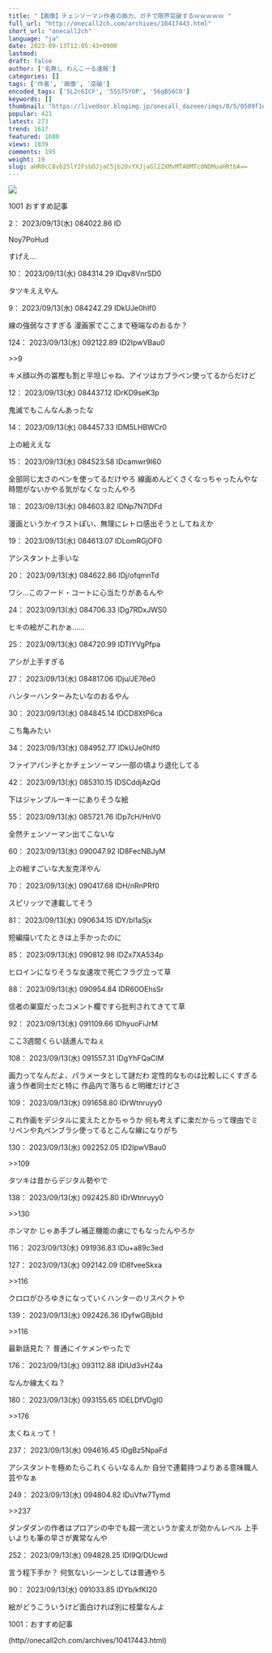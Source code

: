 ```yaml
---
title: "【画像】チェンソーマン作者の画力、ガチで限界突破するｗｗｗｗｗ "
full_url: "http://onecall2ch.com/archives/10417443.html"
short_url: "onecall2ch"
language: "ja"
date: 2023-09-13T12:05:43+0900
lastmod: 
draft: false
author: ['名無し わんこーる速報']
categories: []
tags: ['作者', '画像', '突破']
encoded_tags: ['5L2c6ICF', '55S75YOP', '56qB56C0']
keywords: []
thumbnail: "https://livedoor.blogimg.jp/onecall_dazeee/imgs/0/5/0509f1e7-s.jpg"
popular: 421
latest: 273
trend: 1617
featured: 1680
views: 1839
comments: 195
weight: 19
slug: aHR0cC8vb25lY2FsbDJjaC5jb20vYXJjaGl2ZXMvMTA0MTc0NDMuaHRtbA==
---
```


![](https://livedoor.blogimg.jp/onecall_dazeee/imgs/0/5/0509f1e7-s.jpg)

<div> <p class='name2'> 1001 おすすめ記事</p> <p class='name2'>2： 2023/09/13(水) 084022.86 ID<p>Noy7PoHud</p></p><p class='onecall'> すげえ… </p> <p class='name2'>10： 2023/09/13(水) 084314.29 IDqv8VnrSD0</p><p class='onecall'> タツキええやん </p> <p class='name2'>9： 2023/09/13(水) 084242.29 IDkUJe0hIf0</p><p class='onecall'> 線の強弱なさすぎる 漫画家でここまで極端なのおるか？ </p> <p class='name2'>124： 2023/09/13(水) 092122.89 ID2IpwVBau0</p><p class='onecall'> <p class='anchor'>>>9</p> キメ顔以外の冨樫も割と平坦じゃね、アイツはカブラペン使ってるからだけど </p> <p class='name2'>12： 2023/09/13(水) 084437.12 IDrKD9seK3p</p><p class='onecall'> 鬼滅でもこんなんあったな </p> <p class='name2'>14： 2023/09/13(水) 084457.33 IDM5LHBWCr0</p><p class='onecall'> 上の絵ええな </p> <p class='name2'>15： 2023/09/13(水) 084523.58 IDcamwr9I60</p><p class='onecall'> 全部同じ太さのペンを使ってるだけやろ 線画めんどくさくなっちゃったんやな 時間がないかやる気がなくなったんやろ </p> <p class='name2'>18： 2023/09/13(水) 084603.82 IDNp7N7lDFd</p><p class='onecall'><p> 漫画というかイラストぽい、無理にレトロ感出そうとしてねえか </p></p> <p class='name2'>19： 2023/09/13(水) 084613.07 IDLomRGjOF0</p><p class='onecall'> アシスタント上手いな </p> <p class='name2'>20： 2023/09/13(水) 084622.86 IDj/ofqmnTd</p><p class='onecall'> ワシ…このフード・コートに心当たりがあるんや </p> <p class='name2'>24： 2023/09/13(水) 084706.33 IDg7RDxJWS0</p><p class='onecall'> ヒキの絵がこれかぁ…… </p> <p class='name2'>25： 2023/09/13(水) 084720.99 IDTIYVgPfpa</p><p class='onecall'><p> アシが上手すぎる </p></p> <p class='name2'>27： 2023/09/13(水) 084817.06 IDju/JE76e0</p><p class='onecall'> ハンターハンターみたいなのおるやん </p> <p class='name2'>30： 2023/09/13(水) 084845.14 IDCD8XtP6ca</p><p class='onecall'> こち亀みたい </p> <p class='name2'>34： 2023/09/13(水) 084952.77 IDkUJe0hIf0</p><p class='onecall'> ファイアパンチとかチェンソーマン一部の頃より退化してる </p> <p class='name2'>42： 2023/09/13(水) 085310.15 IDSCddjAzQd</p><p class='onecall'> 下はジャンプルーキーにありそうな絵 </p> <p class='name2'>55： 2023/09/13(水) 085721.76 IDp7cH/HnV0</p><p class='onecall'><p> 全然チェンソーマン出てこないな </p></p> <p class='name2'>60： 2023/09/13(水) 090047.92 ID8FecNBJyM</p><p class='onecall'> 上の絵すごいな大友克洋やん </p> <p class='name2'>70： 2023/09/13(水) 090417.68 IDH/nRnPRf0</p><p class='onecall'><p> スピリッツで連載してそう </p></p> <p class='name2'>81： 2023/09/13(水) 090634.15 IDY/bl1aSjx</p><p class='onecall'> 短編描いてたときは上手かったのに </p> <p class='name2'>85： 2023/09/13(水) 090812.98 IDZx7XA534p</p><p class='onecall'> ヒロインになりそうな女速攻で死亡フラグ立って草 </p> <p class='name2'>88： 2023/09/13(水) 090954.84 IDR60OEhsSr</p><p class='onecall'> 信者の巣窟だったコメント欄ですら批判されてきてて草 </p> <p class='name2'>92： 2023/09/13(水) 091109.66 IDhyuoFiJrM</p><p class='onecall'> ここ3週間くらい話進んでねぇ </p> <p class='name2'>108： 2023/09/13(水) 091557.31 IDgYhFQaClM</p><p class='onecall'> 画力ってなんだよ、パラメータとして謎だわ 定性的なものは比較しにくすぎる 違う作者同士だと特に 作品内で落ちると明確だけどさ </p> <p class='name2'>109： 2023/09/13(水) 091658.80 IDrWtnruyy0</p><p class='onecall'> これ作画をデジタルに変えたとかちゃうか 何も考えずに楽だからって理由でミリペンや丸ペンブラシ使ってるとこんな線になりがち </p> <p class='name2'>130： 2023/09/13(水) 092252.05 ID2IpwVBau0</p><p class='onecall'> <p class='anchor'>>>109</p> タツキは昔からデジタル勢やで </p> <p class='name2'>138： 2023/09/13(水) 092425.80 IDrWtnruyy0</p><p class='onecall'> <p class='anchor'>>>130</p> ホンマか じゃあ手ブレ補正機能の虜にでもなったんやろか </p> <p class='name2'>116： 2023/09/13(水) 091936.83 IDu+a89c3ed</p><p class='name2'>127： 2023/09/13(水) 092142.09 ID8fveeSkxa</p><p class='onecall'> <p class='anchor'>>>116</p> クロロがひろゆきになっていくハンターのリスペクトや </p> <p class='name2'>139： 2023/09/13(水) 092426.36 IDyfwGBjbId</p><p class='onecall'> <p class='anchor'>>>116</p> 最新話見た？ 普通にイケメンやったで </p> <p class='name2'>176： 2023/09/13(水) 093112.88 IDlUd3vHZ4a</p><p class='onecall'> なんか線太くね？ </p> <p class='name2'>180： 2023/09/13(水) 093155.65 IDELDfVDgI0</p><p class='onecall'> <p class='anchor'>>>176</p> 太くねぇって！ </p> <p class='name2'>237： 2023/09/13(水) 094616.45 IDgBz5NpaFd</p><p class='onecall'> アシスタントを極めたらこれくらいなるんか 自分で連載持つよりある意味職人芸やなぁ </p> <p class='name2'>249： 2023/09/13(水) 094804.82 IDuVfw7Tymd</p><p class='onecall'> <p class='anchor'>>>237</p> ダンダダンの作者はプロアシの中でも超一流というか変えが効かんレベル 上手いよりも筆の早さが異常なんや </p> <p class='name2'>252： 2023/09/13(水) 094828.25 IDI9Q/DUcwd</p><p class='onecall'> 言う程下手か？ 何気ないシーンとしては普通やろ </p> <p class='name2'>90： 2023/09/13(水) 091033.85 IDYb/kfKI20</p><p class='onecall'><p> 絵がどうこういうけど面白ければ別に枝葉なんよ </p></p> <p class='name2'>1001：おすすめ記事</p> </div>

(http//onecall2ch.com/archives/10417443.html)
